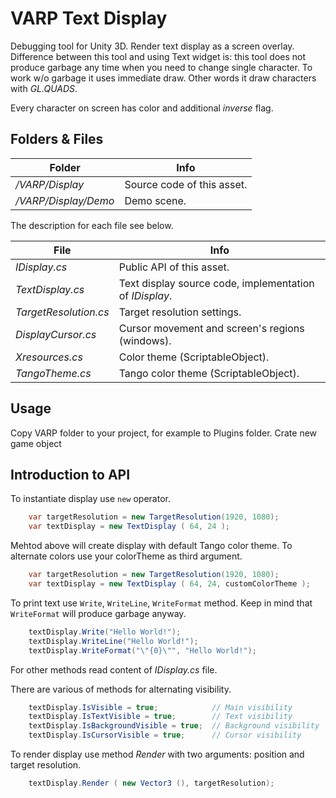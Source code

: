 # VARP Text Display

Debugging tool for Unity 3D. Render text display as a screen overlay. Difference between this tool and using Text widget is: this tool does not produce garbage any time when you need to change single character. To work w/o garbage it uses immediate draw. Other words it draw characters with _GL.QUADS_.

Every character on screen has color and additional _inverse_ flag.

## Folders & Files



| Folder                           | Info                      | 
|----------------------------------|---------------------------|
| _/VARP/Display_          | Source code of this asset. |
| _/VARP/Display/Demo_     | Demo scene. |

The description for each file see below. 

| File                 | Info                                  |
|----------------------|---------------------------------------|
| _IDisplay.cs_        | Public API of this asset. |
| _TextDisplay.cs_     | Text display source code, implementation of _IDisplay_. |
| _TargetResolution.cs_| Target resolution settings. |
| _DisplayCursor.cs_   | Cursor movement and screen's regions (windows). |
| _Xresources.cs_      | Color theme (ScriptableObject). |
| _TangoTheme.cs_      | Tango color theme (ScriptableObject). |

## Usage

Copy VARP folder to your project, for example to Plugins folder.
Crate new game object 
## Introduction to API

To instantiate display use `new` operator.

```C#
    var targetResolution = new TargetResolution(1920, 1080);
    var textDisplay = new TextDisplay ( 64, 24 );
```

Mehtod above will create display with default Tango color theme. To alternate colors use your colorTheme as third argument.

```C#
    var targetResolution = new TargetResolution(1920, 1080);
    var textDisplay = new TextDisplay ( 64, 24, customColorTheme );
```

To print text use `Write`, `WriteLine`, `WriteFormat` method. Keep in mind that `WriteFormat` will produce garbage anyway.

```C#
    textDisplay.Write("Hello World!");
    textDisplay.WriteLine("Hello World!");
    textDisplay.WriteFormat("\"{0}\"", "Hello World!");
```
For other methods read content of _IDisplay.cs_ file.

There are various of methods for alternating visibility.
 
```C#
    textDisplay.IsVisible = true;            // Main visibility
    textDisplay.IsTextVisible = true;        // Text visibility
    textDisplay.IsBackgroundVisible = true;  // Background visibility
    textDisplay.IsCursorVisible = true;      // Cursor visibility
```

To render display use method _Render_ with two arguments: position and target resolution.

```C#
    textDisplay.Render ( new Vector3 (), targetResolution);
```

